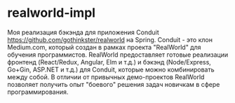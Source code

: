 # realworld-impl
Моя реализация бэкэнда для приложения Conduit https://github.com/gothinkster/realworld на Spring.
Conduit - это клон Medium.com, который создан в рамках проекта "RealWorld" для обучения программистов. 
RealWorld предоставляет готовые реализации фронтенд (React/Redux, Angular, Elm и т.д.) и бэкэнд (Node/Express, Go+Gin, ASP.NET и т.д.) для Conduit, которые можно комбинировать между собой.
В отличии от привычных демо-проектов RealWorld позволяет получить опыт "боевого" решения задач новичкам в сфере программирования.
